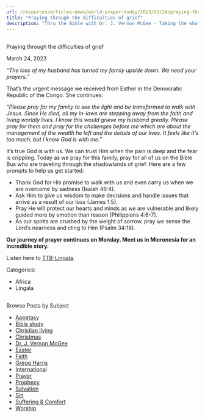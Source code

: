 ```yaml
---
url: /resources/articles-news/world-prayer-today/2023/03/24/praying-through-the-difficulties-of-grief
title: "Praying through the difficulties of grief"
description: "Thru the Bible with Dr. J. Vernon McGee - Taking the whole Word to the whole world"
---
```







## 
 Praying through the difficulties of grief


March 24, 2023
![]()




*“The loss of my husband has turned my family upside down. We need your prayers.”*

That’s the urgent message we received from Esther in the Democratic Republic of the Congo. She continues:

*“Please pray for my family to see the light and be transformed to walk with Jesus. Since He died, all my in-laws are stepping away from the faith and living worldly lives. I know this would grieve my husband greatly. Please pray for them and pray for the challenges before me which are about the management of the wealth he left and the details of our lives. It feels like it’s too much, but I know God is with me.”*

It’s true God is with us. We can trust Him when the pain is deep and the fear is crippling. Today as we pray for this family, pray for all of us on the Bible Bus who are traveling through the shadowlands of grief. Here are a few prompts to help us get started:

* Thank God for His promise to walk with us and even carry us when we are overcome by sadness (Isaiah 46:4).
* Ask Him to give us wisdom to make decisions and handle issues that arrive as a result of our loss (James 1:5).
* Pray He will protect our hearts and minds as we are vulnerable and likely guided more by emotion than reason (Philippians 4:6-7).
* As our spirits are crushed by the weight of sorrow, pray we sense the Lord’s nearness and cling to Him (Psalm 34:18).

**Our journey of prayer continues on Monday. Meet us in Micronesia for an incredible story.**

Listen here to [TTB-Lingala](https://ttb.twr.org/home/day,0411/language,LIN).



Categories: 


* Africa
* Lingala









## 
 Browse Posts by Subject


* [Apostasy](/resources/articles-news/-in-tags/tags/Apostasy)
* [Bible study](/resources/articles-news/-in-tags/tags/Bible-study)
* [Christian living](/resources/articles-news/-in-tags/tags/Christian-living)
* [Christmas](/resources/articles-news/-in-tags/tags/Christmas)
* [Dr. J. Vernon McGee](/resources/articles-news/-in-tags/tags/Dr-J-Vernon-McGee)
* [Easter](/resources/articles-news/-in-tags/tags/easter)
* [Faith](/resources/articles-news/-in-tags/tags/Faith)
* [Gregg Harris](/resources/articles-news/-in-tags/tags/Gregg-Harris)
* [International](/resources/articles-news/-in-tags/tags/International)
* [Prayer](/resources/articles-news/-in-tags/tags/prayer)
* [Prophecy](/resources/articles-news/-in-tags/tags/Prophecy)
* [Salvation](/resources/articles-news/-in-tags/tags/Salvation)
* [Sin](/resources/articles-news/-in-tags/tags/sin)
* [Suffering & Comfort](/resources/articles-news/-in-tags/tags/Suffering-Comfort)
* [Worship](/resources/articles-news/-in-tags/tags/worship)







